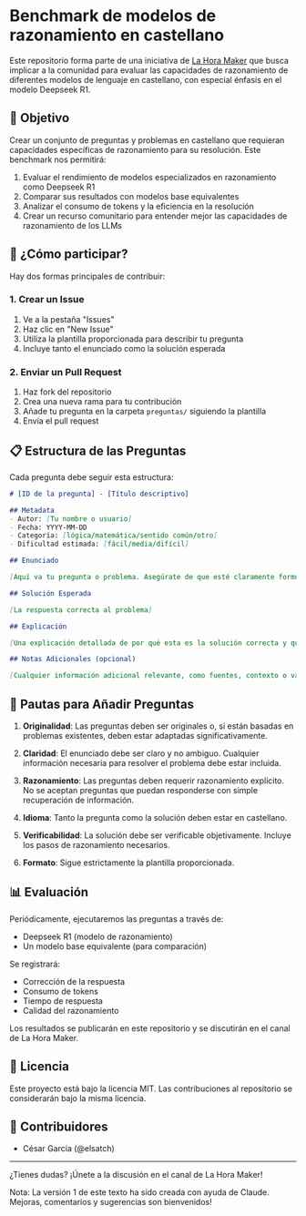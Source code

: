 # Benchmark de modelos de razonamiento en castellano

Este repositorio forma parte de una iniciativa de [La Hora Maker](https://youtube.com/@LaHoraMaker) que busca implicar a la comunidad para evaluar las capacidades de razonamiento de diferentes modelos de lenguaje en castellano, con especial énfasis en el modelo Deepseek R1.

## 🎯 Objetivo

Crear un conjunto de preguntas y problemas en castellano que requieran capacidades específicas de razonamiento para su resolución. Este benchmark nos permitirá:

1. Evaluar el rendimiento de modelos especializados en razonamiento como Deepseek R1
2. Comparar sus resultados con modelos base equivalentes
3. Analizar el consumo de tokens y la eficiencia en la resolución
4. Crear un recurso comunitario para entender mejor las capacidades de razonamiento de los LLMs

## 📝 ¿Cómo participar?

Hay dos formas principales de contribuir:

### 1. Crear un Issue

1. Ve a la pestaña "Issues"
2. Haz clic en "New Issue"
3. Utiliza la plantilla proporcionada para describir tu pregunta
4. Incluye tanto el enunciado como la solución esperada

### 2. Enviar un Pull Request

1. Haz fork del repositorio
2. Crea una nueva rama para tu contribución
3. Añade tu pregunta en la carpeta `preguntas/` siguiendo la plantilla
4. Envía el pull request

## 📋 Estructura de las Preguntas

Cada pregunta debe seguir esta estructura:

```markdown
# [ID de la pregunta] - [Título descriptivo]

## Metadata
- Autor: [Tu nombre o usuario]
- Fecha: YYYY-MM-DD
- Categoría: [lógica/matemática/sentido común/otro]
- Dificultad estimada: [fácil/media/difícil]

## Enunciado

[Aquí va tu pregunta o problema. Asegúrate de que esté claramente formulado]

## Solución Esperada

[La respuesta correcta al problema]

## Explicación

[Una explicación detallada de por qué esta es la solución correcta y qué tipo de razonamiento se requiere para llegar a ella]

## Notas Adicionales (opcional)

[Cualquier información adicional relevante, como fuentes, contexto o variaciones del problema]
```

## 🚦 Pautas para Añadir Preguntas

1. **Originalidad**: Las preguntas deben ser originales o, si están basadas en problemas existentes, deben estar adaptadas significativamente.

2. **Claridad**: El enunciado debe ser claro y no ambiguo. Cualquier información necesaria para resolver el problema debe estar incluida.

3. **Razonamiento**: Las preguntas deben requerir razonamiento explícito. No se aceptan preguntas que puedan responderse con simple recuperación de información.

4. **Idioma**: Tanto la pregunta como la solución deben estar en castellano.

5. **Verificabilidad**: La solución debe ser verificable objetivamente. Incluye los pasos de razonamiento necesarios.

6. **Formato**: Sigue estrictamente la plantilla proporcionada.

## 📊 Evaluación

Periódicamente, ejecutaremos las preguntas a través de:
- Deepseek R1 (modelo de razonamiento)
- Un modelo base equivalente (para comparación)

Se registrará:
- Corrección de la respuesta
- Consumo de tokens
- Tiempo de respuesta
- Calidad del razonamiento

Los resultados se publicarán en este repositorio y se discutirán en el canal de La Hora Maker.

## 📜 Licencia

Este proyecto está bajo la licencia MIT. Las contribuciones al repositorio se considerarán bajo la misma licencia.

## 🤝 Contribuidores

- César García (@elsatch)
---

¿Tienes dudas? ¡Únete a la discusión en el canal de La Hora Maker!

Nota: La versión 1 de este texto ha sido creada con ayuda de Claude. Mejoras, comentarios y sugerencias son bienvenidos!

